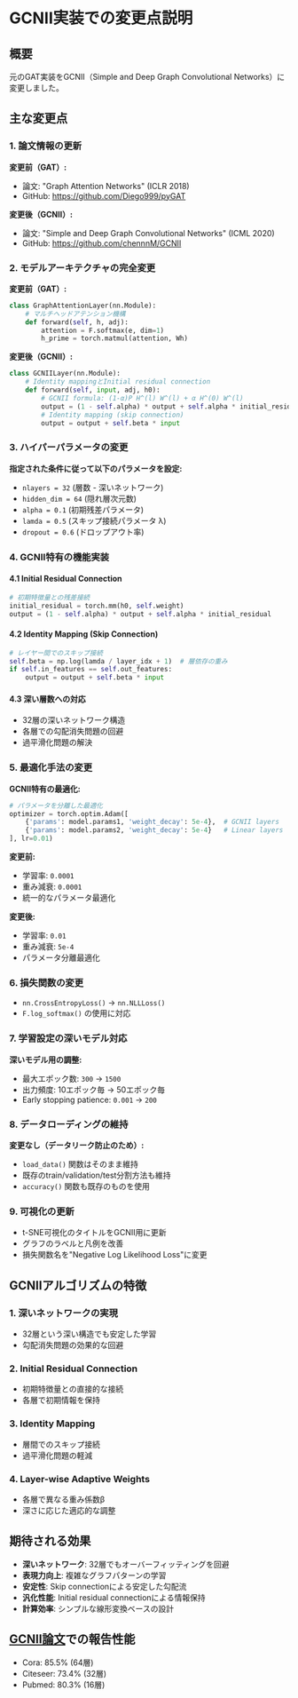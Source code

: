 # GCNII実装での変更点説明

## 概要
元のGAT実装をGCNII（Simple and Deep Graph Convolutional Networks）に変更しました。

## 主な変更点

### 1. 論文情報の更新
**変更前（GAT）:**
- 論文: "Graph Attention Networks" (ICLR 2018)
- GitHub: https://github.com/Diego999/pyGAT

**変更後（GCNII）:**
- 論文: "Simple and Deep Graph Convolutional Networks" (ICML 2020)
- GitHub: https://github.com/chennnM/GCNII

### 2. モデルアーキテクチャの完全変更

**変更前（GAT）:**
```python
class GraphAttentionLayer(nn.Module):
    # マルチヘッドアテンション機構
    def forward(self, h, adj):
        attention = F.softmax(e, dim=1)
        h_prime = torch.matmul(attention, Wh)
```

**変更後（GCNII）:**
```python
class GCNIILayer(nn.Module):
    # Identity mappingとInitial residual connection
    def forward(self, input, adj, h0):
        # GCNII formula: (1-α)P H^(l) W^(l) + α H^(0) W^(l)
        output = (1 - self.alpha) * output + self.alpha * initial_residual
        # Identity mapping (skip connection)
        output = output + self.beta * input
```

### 3. ハイパーパラメータの変更
**指定された条件に従って以下のパラメータを設定:**
- `nlayers = 32` (層数 - 深いネットワーク)
- `hidden_dim = 64` (隠れ層次元数)
- `alpha = 0.1` (初期残差パラメータ)
- `lamda = 0.5` (スキップ接続パラメータ λ)
- `dropout = 0.6` (ドロップアウト率)

### 4. GCNII特有の機能実装

#### 4.1 Initial Residual Connection
```python
# 初期特徴量との残差接続
initial_residual = torch.mm(h0, self.weight)
output = (1 - self.alpha) * output + self.alpha * initial_residual
```

#### 4.2 Identity Mapping (Skip Connection)
```python
# レイヤー間でのスキップ接続
self.beta = np.log(lamda / layer_idx + 1)  # 層依存の重み
if self.in_features == self.out_features:
    output = output + self.beta * input
```

#### 4.3 深い層数への対応
- 32層の深いネットワーク構造
- 各層での勾配消失問題の回避
- 過平滑化問題の解決

### 5. 最適化手法の変更
**GCNII特有の最適化:**
```python
# パラメータを分離した最適化
optimizer = torch.optim.Adam([
    {'params': model.params1, 'weight_decay': 5e-4},  # GCNII layers
    {'params': model.params2, 'weight_decay': 5e-4}   # Linear layers
], lr=0.01)
```

**変更前:**
- 学習率: `0.0001`
- 重み減衰: `0.0001`
- 統一的なパラメータ最適化

**変更後:**
- 学習率: `0.01`
- 重み減衰: `5e-4`
- パラメータ分離最適化

### 6. 損失関数の変更
- `nn.CrossEntropyLoss()` → `nn.NLLLoss()`
- `F.log_softmax()` の使用に対応

### 7. 学習設定の深いモデル対応
**深いモデル用の調整:**
- 最大エポック数: `300` → `1500`
- 出力頻度: 10エポック毎 → 50エポック毎
- Early stopping patience: `0.001` → `200`

### 8. データローディングの維持
**変更なし（データリーク防止のため）:**
- `load_data()` 関数はそのまま維持
- 既存のtrain/validation/test分割方法も維持
- `accuracy()` 関数も既存のものを使用

### 9. 可視化の更新
- t-SNE可視化のタイトルをGCNII用に更新
- グラフのラベルと凡例を改善
- 損失関数名を"Negative Log Likelihood Loss"に変更

## GCNIIアルゴリズムの特徴

### 1. 深いネットワークの実現
- 32層という深い構造でも安定した学習
- 勾配消失問題の効果的な回避

### 2. Initial Residual Connection
- 初期特徴量との直接的な接続
- 各層で初期情報を保持

### 3. Identity Mapping
- 層間でのスキップ接続
- 過平滑化問題の軽減

### 4. Layer-wise Adaptive Weights
- 各層で異なる重み係数β
- 深さに応じた適応的な調整

## 期待される効果
- **深いネットワーク**: 32層でもオーバーフィッティングを回避
- **表現力向上**: 複雑なグラフパターンの学習
- **安定性**: Skip connectionによる安定した勾配流
- **汎化性能**: Initial residual connectionによる情報保持
- **計算効率**: シンプルな線形変換ベースの設計

## [GCNII論文](https://github.com/chennnM/GCNII)での報告性能
- Cora: 85.5% (64層)
- Citeseer: 73.4% (32層)  
- Pubmed: 80.3% (16層)
